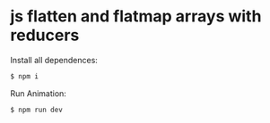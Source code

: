 # js flatten and flatmap arrays with reducers

  Install all dependences:

```bash
$ npm i
```

  Run Animation:

```bash
$ npm run dev
```
